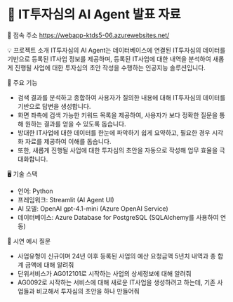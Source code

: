 # 🏢 IT투자심의 AI Agent 발표 자료

🔗 접속 주소
https://webapp-ktds5-06.azurewebsites.net/

💡 프로젝트 소개
IT투자심의 AI Agent는 데이터베이스에 연결된 IT투자심의 데이터를 기반으로 등록된 IT사업 정보를 제공하며,
등록된 IT사업에 대한 내역을 분석하여 새롭게 진행될 사업에 대한 투자심의 초안 작성을 수행하는 인공지능 솔루션입니다.

🚀 주요 기능
- 검색 결과를 분석하고 종합하여 사용자가 질의한 내용에 대해 IT투자심의 데이터를 기반으로 답변을 생성합니다.
- 화면 좌측에 검색 가능한 키워드 목록을 제공하여, 사용자가 보다 정확한 질문을 통해 원하는 결과를 얻을 수 있도록 돕습니다.
- 방대한 IT사업에 대한 데이터를 한눈에 파악하기 쉽게 요약하고, 필요한 경우 시각화 자료를 제공하여 이해를 돕습니다.
- 또한, 새롭게 진행될 사업에 대한 투자심의 초안을 자동으로 작성해 업무 효율을 극대화합니다.

🖥️ 기술 스택
- 언어: Python
- 프레임워크: Streamlit (AI Agent UI)
- AI 모델: OpenAI gpt-4.1-mini (Azure OpenAI Service)
- 데이터베이스: Azure Database for PostgreSQL (SQLAlchemy를 사용하여 연동)

🎤 시연 예시 질문
- 사업유형이 신규이며 24년 이후 등록된 사업의 예산 요청금액 5년치 내역과 총 합계 금액에 대해 알려줘
- 단위서비스가 AG012101로 시작하는 사업의 상세정보에 대해 알려줘
- AG0092로 시작하는 서비스에 대해 새로운 IT사업을 생성하려고 하는데, 기존 사업들과 비교해서 투자심의 초안을 하나 만들어줘

